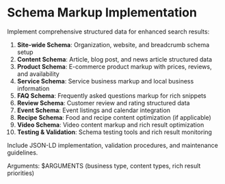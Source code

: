 # Schema Markup Implementation

Implement comprehensive structured data for enhanced search results:

1. **Site-wide Schema**: Organization, website, and breadcrumb schema setup
2. **Content Schema**: Article, blog post, and news article structured data
3. **Product Schema**: E-commerce product markup with prices, reviews, and availability
4. **Service Schema**: Service business markup and local business information
5. **FAQ Schema**: Frequently asked questions markup for rich snippets
6. **Review Schema**: Customer review and rating structured data
7. **Event Schema**: Event listings and calendar integration
8. **Recipe Schema**: Food and recipe content optimization (if applicable)
9. **Video Schema**: Video content markup and rich result optimization
10. **Testing & Validation**: Schema testing tools and rich result monitoring

Include JSON-LD implementation, validation procedures, and maintenance guidelines.

Arguments: $ARGUMENTS (business type, content types, rich result priorities)